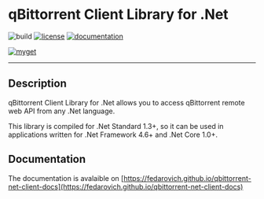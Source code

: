 # qBittorrent Client Library for .Net

![build](https://pavelfedarovich.visualstudio.com/_apis/public/build/definitions/eb79293c-a3e5-488c-93e2-65ce54a76557/5/badge)
[![license](https://img.shields.io/badge/license-MIT-blue.svg)](https://github.com/fedarovich/qbittorrent-net-client/blob/master/LICENSE)
[![documentation](https://img.shields.io/badge/documentation-read-lightgrey.svg)](https://fedarovich.github.io/qbittorrent-net-client-docs)

[![myget](https://img.shields.io/myget/fedarovich/v/QBittorrent.Client.svg?label=myget)](https://www.myget.org/feed/fedarovich/package/nuget/QBittorrent.Client)

***
## Description

qBittorrent Client Library for .Net allows you to access qBittorrent remote web API from any .Net language.

This library is compiled for .Net Standard 1.3+, so it can be used in applications written for .Net Framework 4.6+ and .Net Core 1.0+.

## Documentation

The documentation is avalaible on [https://fedarovich.github.io/qbittorrent-net-client-docs](https://fedarovich.github.io/qbittorrent-net-client-docs)
